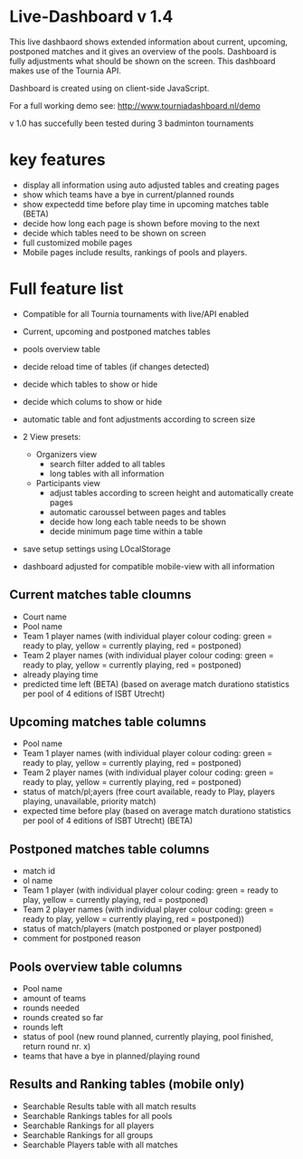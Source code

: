 # Live-Dashboard v 1.4
This live dashbaord shows extended information about current, upcoming, postponed matches and it gives an overview of the pools. Dashboard is fully adjustments what should be shown on the screen. This dashboard makes use of the Tournia API.

Dashboard is created using on client-side JavaScript.

For a full working demo see: http://www.tourniadashboard.nl/demo

v 1.0 has succefully been tested during 3 badminton tournaments

# key features
- display all information using auto adjusted tables and creating pages
- show which teams have a bye in current/planned rounds
- show expectedd time before play time in upcoming matches table (BETA)
- decide how long each page is shown before moving to the next
- decide which tables need to be shown on screen
- full customized mobile pages
- Mobile pages include results, rankings of pools and players.

# Full feature list
- Compatible for all Tournia tournaments with live/API enabled
- Current, upcoming and postponed matches tables
- pools overview table
- decide reload time of tables (if changes detected) 
- decide which tables to show or hide
- decide which colums to show or hide
- automatic table and font adjustments according to screen size
- 2 View presets:
	- Organizers view
		- search filter added to all tables
		- long tables with all information
	- Participants view
		- adjust tables according to screen height and automatically create pages
		- automatic caroussel between pages and tables
		- decide how long each table needs to be shown
		- decide minimum page time within a table
- save setup settings using LOcalStorage

- dashboard adjusted for compatible mobile-view with all information

## Current matches table cloumns
- Court name
- Pool name
- Team 1 player names (with individual player colour coding: green = ready to play, yellow = currently playing, red = postponed)
- Team 2 player names (with individual player colour coding: green = ready to play, yellow = currently playing, red = postponed)
- already playing time
- predicted time left (BETA) (based on average match durationo statistics per pool of 4 editions of ISBT Utrecht)

## Upcoming matches table columns
- Pool name
- Team 1 player names (with individual player colour coding: green = ready to play, yellow = currently playing, red = postponed)
- Team 2 player names (with individual player colour coding: green = ready to play, yellow = currently playing, red = postponed)
- status of match/pl;ayers (free court available, ready to Play, players playing, unavailable, priority match)
- expected time before play (based on average match durationo statistics per pool of 4 editions of ISBT Utrecht) (BETA)

## Postponed matches table columns
- match id
- ol name
- Team 1 player (with individual player colour coding: green = ready to play, yellow = currently playing, red = postponed)
- Team 2 player names (with individual player colour coding: green = ready to play, yellow = currently playing, red = postponed))
- status of match/players (match postponed or player postponed)
- comment for postponed reason

## Pools overview table columns
- Pool name
- amount of teams
- rounds needed
- rounds created so far
- rounds left
- status of pool (new round planned, currently playing, pool finished, return round nr. x)
- teams that have a bye in planned/playing round

## Results and Ranking tables (mobile only)
- Searchable Results table with all match results
- Searchable Rankings tables for all pools
- Searchable Rankings for all players
- Searchable Rankings for all groups
- Searchable Players table with all matches
